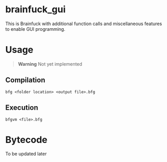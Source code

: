 # brainfuck_gui

This is Brainfuck with additional function calls and miscellaneous features to enable GUI programming.


# Usage

> **Warning**
> Not yet implemented

## Compilation

```
bfg <folder location> <output file>.bfg
```

## Execution

```
bfgvm <file>.bfg
```


# Bytecode

To be updated later
